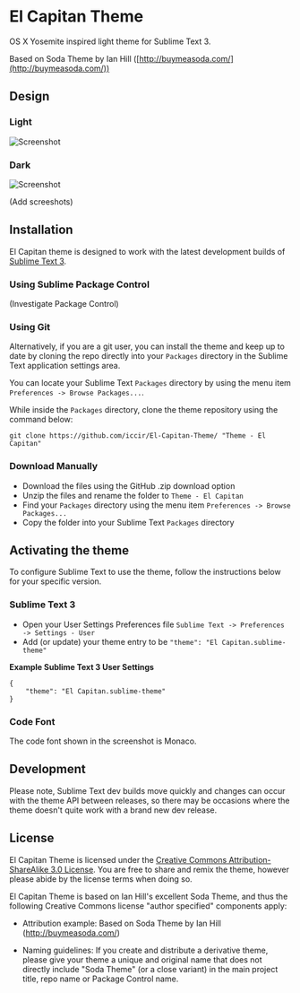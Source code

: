 # El Capitan Theme

OS X Yosemite inspired light theme for Sublime Text 3.

Based on Soda Theme by Ian Hill ([http://buymeasoda.com/](http://buymeasoda.com/))

## Design

### Light

![Screenshot](https://raw.githubusercontent.com/wiki/iccir/El-Capitan-Theme/Screenshot.png)

### Dark

![Screenshot](http://f.cl.ly/items/0w473l2I1P2A3P3S1f0X/Image%202014-09-07%20at%207.56.05%20AM.png)

(Add screeshots)

## Installation

El Capitan theme is designed to work with the latest development builds of [Sublime Text 3](http://www.sublimetext.com/3dev).

### Using Sublime Package Control

(Investigate Package Control)
<!--If you are using Will Bond's excellent [Sublime Package Control](http://wbond.net/sublime_packages/package_control), you can easily install Soda Theme via the `Package Control: Install Package` menu item. The Soda Theme package is listed as `Theme - Soda` in the packages list.-->

### Using Git

Alternatively, if you are a git user, you can install the theme and keep up to date by cloning the repo directly into your `Packages` directory in the Sublime Text application settings area.

You can locate your Sublime Text `Packages` directory by using the menu item `Preferences -> Browse Packages...`.

While inside the `Packages` directory, clone the theme repository using the command below:

    git clone https://github.com/iccir/El-Capitan-Theme/ "Theme - El Capitan"

### Download Manually

* Download the files using the GitHub .zip download option
* Unzip the files and rename the folder to `Theme - El Capitan`
* Find your `Packages` directory using the menu item  `Preferences -> Browse Packages...`
* Copy the folder into your Sublime Text `Packages` directory

## Activating the theme

To configure Sublime Text to use the theme, follow the instructions below for your specific version.

### Sublime Text 3

* Open your User Settings Preferences file `Sublime Text -> Preferences -> Settings - User`
* Add (or update) your theme entry to be `"theme": "El Capitan.sublime-theme"`

**Example Sublime Text 3 User Settings**

    {
        "theme": "El Capitan.sublime-theme"
    }


### Code Font

The code font shown in the screenshot is Monaco.

## Development

Please note, Sublime Text dev builds move quickly and changes can occur with the theme API between releases, so there may be occasions where the theme doesn't quite work with a brand new dev release.

## License

El Capitan Theme is licensed under the [Creative Commons Attribution-ShareAlike 3.0 License](http://creativecommons.org/licenses/by-sa/3.0/). You are free to share and remix the theme, however please abide by the license terms when doing so.

El Capitan Theme is based on Ian Hill's excellent Soda Theme, and thus the following Creative Commons license "author specified" components apply:

* Attribution example: Based on Soda Theme by Ian Hill (http://buymeasoda.com/)

* Naming guidelines: If you create and distribute a derivative theme, please give your theme a unique and original name that does not directly include "Soda Theme" (or a close variant) in the main project title, repo name or Package Control name.
